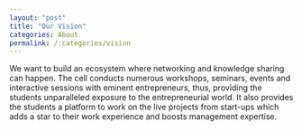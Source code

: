 ```yaml
---
layout: "post"
title: "Our Vision"
categories: About
permalink: /:categories/vision
---
```


We want to build an ecosystem where networking and knowledge sharing can happen. The cell conducts numerous workshops, seminars, events and interactive sessions with eminent entrepreneurs, thus, providing the students unparalleled exposure to the entrepreneurial world. It also provides the students a platform to work on the live projects from start-ups which adds a star to their work experience and boosts management expertise.

